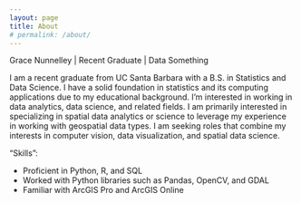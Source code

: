 ```yaml
---
layout: page
title: About
# permalink: /about/
---
```


Grace Nunnelley | Recent Graduate | Data Something

I am a recent graduate from UC Santa Barbara with a B.S. in Statistics and Data Science. I have a solid foundation in statistics and its computing applications due to my educational background. I’m interested in working in data analytics, data science, and related fields. I am primarily interested in specializing in spatial data analytics or science to leverage my experience in working with geospatial data types. I am seeking roles that combine my interests in computer vision, data visualization, and spatial data science. 


“Skills”:

- Proficient in Python, R, and SQL
- Worked with Python libraries such as Pandas, OpenCV, and GDAL
- Familiar with ArcGIS Pro and ArcGIS Online


<!-- 
other no-style-please users reference: 
https://github.com/alaincaltieri/habituator-website/blob/master/assets/css/main.scss  
https://github.com/leandronishijima/leandronishijima.github.io  
https://cgkaminski.github.io/  
--> 